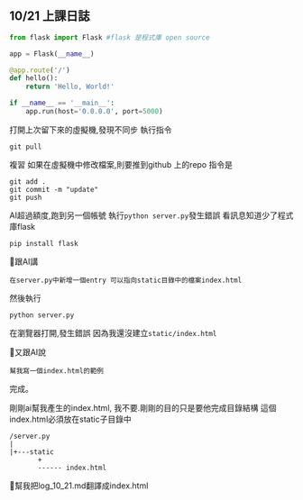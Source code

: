 ## 10/21 上課日誌

```python
from flask import Flask #flask 是程式庫 open source

app = Flask(__name__)

@app.route('/')
def hello():
    return 'Hello, World!'

if __name__ == '__main__':
    app.run(host='0.0.0.0', port=5000)
```

打開上次留下來的虛擬機,發現不同步
執行指令
```
git pull
```
複習
如果在虛擬機中修改檔案,則要推到github 上的repo 指令是
```
git add .
git commit -m "update"
git push
```

AI超過額度,跑到另一個帳號
執行`python server.py`發生錯誤 看訊息知道少了程式庫flask
```
pip install flask
```

💖跟AI講
```
在server.py中新增一個entry 可以指向static目錄中的檔案index.html
```
然後執行
```
python server.py
```
在瀏覽器打開,發生錯誤 因為我還沒建立`static/index.html`
 
💖又跟AI說
```
幫我寫一個index.html的範例
```
完成。


剛剛ai幫我產生的index.html, 我不要.剛剛的目的只是要他完成目錄結構  這個index.html必須放在static子目錄中
```
/server.py
|
|+---static
       +
       ------ index.html
```

💖幫我把log_10_21.md翻譯成index.html
